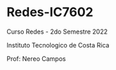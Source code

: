 # Redes-IC7602
Curso Redes - 2do Semestre 2022

Instituto Tecnologico de Costa Rica

Prof: Nereo Campos
